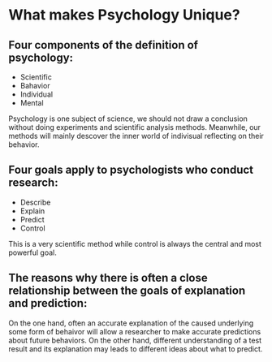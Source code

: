 # What makes Psychology Unique?

## Four components of the definition of psychology:
- Scientific
- Bahavior 
- Individual 
- Mental

Psychology is one subject of science, we should not draw a conclusion without doing experiments and scientific analysis methods. 
Meanwhile, our methods will mainly descover the inner world of indivisual reflecting on their behavior. 

## Four goals apply to psychologists who conduct research:
- Describe
- Explain
- Predict
- Control

This is a very scientific method while control is always the central and most powerful goal.

## The reasons why there is often a close relationship between the goals of explanation and prediction:

On the one hand, often an accurate explanation of the caused underlying some form of behaivor will allow a researcher to make accurate predictions about future behaviors.
On the other hand, different understanding of a test result and its explanation may leads to different ideas about what to predict.

